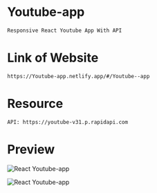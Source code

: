 # Youtube-app

    Responsive React Youtube App With API

# Link of Website

    https://Youtube-app.netlify.app/#/Youtube--app

# Resource

    API: https://youtube-v31.p.rapidapi.com

# Preview

![React Youtube-app](https://user-images.githubusercontent.com/76922296/195921606-f0c2b4b4-a110-4eff-93be-bc18dca54278.png)

![React Youtube-app](https://user-images.githubusercontent.com/76922296/195921633-bddd1494-4668-4454-b667-9bf0164fedf4.png)

